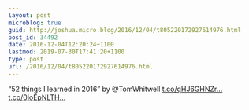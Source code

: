 ```yaml
---
layout: post
microblog: true
guid: http://joshua.micro.blog/2016/12/04/t805220172927614976.html
post_id: 34492
date: 2016-12-04T12:20:24+1100
lastmod: 2019-07-30T17:41:20+1100
type: post
url: /2016/12/04/t805220172927614976.html
---
```

“52 things I learned in 2016” by @TomWhitwell [t.co/qHJ6GHNZr...](https://t.co/qHJ6GHNZrf) [t.co/0ioEpNLTH...](https://t.co/0ioEpNLTH8)
